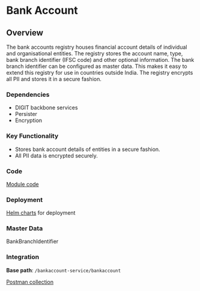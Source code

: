 # Bank Account

## Overview

The bank accounts registry houses financial account details of individual and organisational entities. The registry stores the account name, type, bank branch identifier (IFSC code) and other optional information. The bank branch identifier can be configured as master data. This makes it easy to extend this registry for use in countries outside India. The registry encrypts all PII and stores it in a secure fashion.

### Dependencies

* DIGIT backbone services
* Persister
* Encryption

### Key Functionality

* Stores bank account details of entities in a secure fashion.&#x20;
* All PII data is encrypted securely.&#x20;

### Code

[Module code](https://github.com/egovernments/DIGIT-Works/tree/master/backend/bankaccounts)

### Deployment

[Helm charts](https://github.com/egovernments/DIGIT-DevOps/tree/digit-works/deploy-as-code/helm/charts/digit-works/backend/bankaccounts) for deployment

### Master Data

BankBranchIdentifier

### Integration

**Base path**: `/bankaccount-service/bankaccount`

[Postman collection](https://raw.githubusercontent.com/egovernments/DIGIT-Works/master/backend/bankaccounts/docs/BankAccount.postman\_collection.json)
